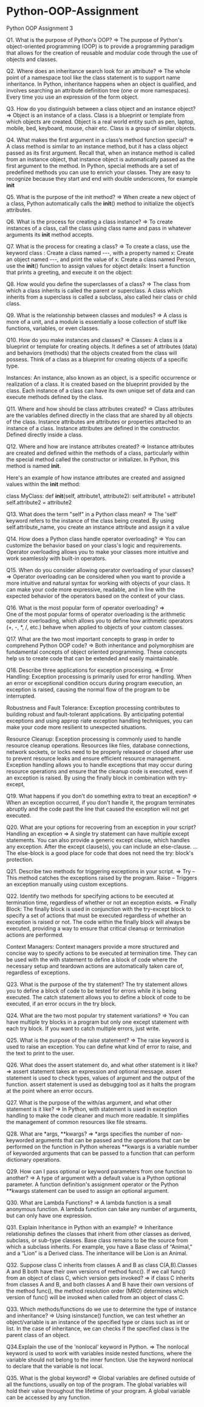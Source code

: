 # Python-OOP-Assignment

Python OOP Assignment 3

Q1. What is the purpose of Python's OOP?
=>  The purpose of Python's object-oriented programming (OOP) is to provide a programming paradigm that allows for the creation of reusable and modular code through the use of objects and classes.

Q2. Where does an inheritance search look for an attribute?
=>	The whole point of a namespace tool like the class statement is to support name inheritance. In Python, inheritance happens when an 	object is qualified, and involves searching an attribute definition tree (one or more namespaces). Every time you use an expression 	of the form object.

Q3. How do you distinguish between a class object and an instance object?
=>	Object is an instance of a class. Class is a blueprint or template from which objects are created. Object is a real world entity 
	such as pen, laptop, mobile, bed, keyboard, mouse, chair etc. Class is a group of similar objects.

Q4. What makes the first argument in a class’s method function special?
=>	A class method is similar to an instance method, but it has a class object passed as its first argument. Recall that, when an 	instance method is called from an instance object, that instance object is automatically passed as the first argument to the method.
	In Python, special methods are a set of predefined methods you can use to enrich your classes. They are easy to recognize because 	they start and end with double underscores, for example __init__ 

Q5. What is the purpose of the init method?
=>	When create a new object of a class, Python automatically calls the __init__() method to initialize the object’s attributes.

Q6. What is the process for creating a class instance?
=>  To create instances of a class,  call the class using class name and pass in whatever arguments its __init__ method accepts.

Q7. What is the process for creating a class?
=>	To create a class, use the keyword class : Create a class named ---, with a property named x: Create an object named ---, and 	print the value of x: Create a class named Person, use the __init__() function to assign values for object details: Insert a 	function 	that prints a greeting, and execute it on the object:

Q8. How would you define the superclasses of a class?
=> The class from which a class inherits is called the parent or superclass. A class which inherits from a superclass is called a subclass, also called heir class or child class.

Q9. What is the relationship between classes and modules?
=>  A class is more of a unit, and a module is essentially a loose collection of stuff like functions, variables, or even classes. 

Q10. How do you make instances and classes?
=> Classes: A class is a blueprint or template for creating objects. It defines a set of attributes (data) and behaviors (methods) that the objects created from the class will possess. Think of a class as a blueprint for creating objects of a specific type.

Instances: An instance, also known as an object, is a specific occurrence or realization of a class. It is created based on the blueprint provided by the class. Each instance of a class can have its own unique set of data and can execute methods defined by the class.

Q11. Where and how should be class attributes created?
=>  Class attributes are the variables defined directly in the class that are shared by all objects of the class. Instance attributes are attributes or properties attached to an instance of a class. Instance attributes are defined in the constructor. Defined directly inside a class.

Q12. Where and how are instance attributes created?
=>  Instance attributes are created and defined within the methods of a class, particularly within the special method called the constructor or initializer. In Python, this method is named __init__.

Here's an example of how instance attributes are created and assigned values within the __init__ method:

class MyClass:
    def __init__(self, attribute1, attribute2):
        self.attribute1 = attribute1
        self.attribute2 = attribute2

Q13. What does the term "self" in a Python class mean?
=>   The 'self' keyword refers to the instance of the class being created. By using self.attribute_name, you create an instance attribute and assign it a value

Q14. How does a Python class handle operator overloading?
=>   You can customize the behavior based on your class's logic and requirements. Operator overloading allows you to make your classes more intuitive and work seamlessly with built-in operators.

Q15. When do you consider allowing operator overloading of your classes?
=>  Operator overloading can be considered when you want to provide a more intuitive and natural syntax for working with objects of your class. It can make your code more expressive, readable, and in line with the expected behavior of the operators based on the context of your class.

Q16. What is the most popular form of operator overloading?
=>    
One of the most popular forms of operator overloading is the arithmetic operator overloading, which allows you to define how arithmetic operators (+, -, *, /, etc.) behave when applied to objects of your custom classes.

Q17. What are the two most important concepts to grasp in order to comprehend Python OOP code?
=>   Both inheritance and polymorphism are fundamental concepts of object oriented programming. These concepts help us to create code that can be extended and easily maintainable.

Q18. Describe three applications for exception processing.
=>   Error Handling: Exception processing is primarily used for error handling. When an error or exceptional condition occurs during program execution, an exception is raised, causing the normal flow of the program to be interrupted. 
     
     
  Robustness and Fault Tolerance: Exception processing contributes to building robust and fault-tolerant applications. By anticipating potential exceptions and using approp riate exception handling techniques, you can make your code more resilient to unexpected situations.
    
   Resource Cleanup: Exception processing is commonly used to handle resource cleanup operations. Resources like files, database connections, network sockets, or locks need to be properly released or closed after use to prevent resource leaks and ensure efficient resource management. Exception handling allows you to handle exceptions that may occur during resource operations and ensure that the cleanup code is executed, even if an exception is raised. By using the finally block in combination with try-except, 

Q19. What happens if you don't do something extra to treat an exception?
=>   When an exception occurred, if you don't handle it, the program terminates abruptly and the code past the line that caused the exception will not get executed.

Q20. What are your options for recovering from an exception in your script?
Handling an exception
=>   A single try statement can have multiple except statements. 
You can also provide a generic except clause, which handles any exception.
After the except clause(s), you can include an else-clause. ...
The else-block is a good place for code that does not need the try: block's protection.


Q21. Describe two methods for triggering exceptions in your script.
=>   Try – This method catches the exceptions raised by the program. 
     Raise – Triggers an exception manually using custom exceptions.

Q22. Identify two methods for specifying actions to be executed at termination time, regardless of whether or not an exception exists.
=>   Finally Block: The finally block is used in conjunction with the try-except block to specify a set of actions that must be executed regardless of whether an exception is raised or not. The code within the finally block will always be executed, providing a way to ensure that critical cleanup or termination actions are performed.

   Context Managers: Context managers provide a more structured and concise way to specify actions to be executed at termination time. They can be used with the with statement to define a block of code where the necessary setup and teardown actions are automatically taken care of, regardless of exceptions.

      
Q23. What is the purpose of the try statement?
The try statement allows you to define a block of code to be tested for errors while it is being executed. The catch statement allows you to define a block of code to be executed, if an error occurs in the try block.

Q24. What are the two most popular try statement variations?
=>  You can have multiple try blocks in a program but only one except statement with each try block. If you want to catch multiple errors, just write.

Q25. What is the purpose of the raise statement?
=>   The raise keyword is used to raise an exception. You can define what kind of error to raise, and the text to print to the user.



Q26. What does the assert statement do, and what other statement is it like?
=>   assert statement takes an expression and optional message. assert statement is used to check types, values of argument and the output of the function. assert statement is used as debugging tool as it halts the program at the point where an error occurs.

Q27. What is the purpose of the with/as argument, and what other statement is it like?
=>   In Python, with statement is used in exception handling to make the code cleaner and much more readable. It simplifies the management of common resources like file streams.


Q28. What are *args, **kwargs?
=> *args specifies the number of non-keyworded arguments that can be passed and the operations that can be performed on the function in Python whereas **kwargs is a variable number of keyworded arguments that can be passed to a function that can perform dictionary operations.

Q29. How can I pass optional or keyword parameters from one function to another?
=>  A type of argument with a default value is a Python optional parameter. A function definition's assignment operator or the Python **kwargs statement can be used to assign an optional argument.

Q30. What are Lambda Functions?
=>   A lambda function is a small anonymous function. A lambda function can take any number of arguments, but can only have one expression.

Q31. Explain Inheritance in Python with an example?
=>   Inheritance relationship defines the classes that inherit from other classes as derived, subclass, or sub-type classes. Base class remains to be the source from which a subclass inherits. For example, you have a Base class of “Animal,” and a “Lion” is a Derived class. The inheritance will be Lion is an Animal.

Q32. Suppose class C inherits from classes A and B as class C(A,B).Classes A and B both have their own versions of method func(). If we call func() from an object of class C, which version gets invoked?
=>    if class C inherits from classes A and B, and both classes A and B have their own versions of the method func(), the method resolution order (MRO) determines which version of func() will be invoked when called from an object of class C.  
 

Q33. Which methods/functions do we use to determine the type of instance and inheritance?
=>   Using isinstance() function, we can test whether an object/variable is an instance of the specified type or class such as int or list. In the case of inheritance, we can checks if the specified class is the parent class of an object.

Q34.Explain the use of the 'nonlocal' keyword in Python.
=>   The nonlocal keyword is used to work with variables inside nested functions, where the variable should not belong to the inner function. Use the keyword nonlocal to declare that the variable is not local.


Q35. What is the global keyword?
=> Global variables are defined outside of all the functions, usually on top of the program. The global variables will hold their value throughout the lifetime of your program. A global variable can be accessed by any function.
